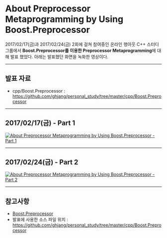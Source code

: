 # About Preprocessor Metaprogramming by Using Boost.Preprocessor

2017/02/17(금)과 2017/02/24(금) 2회에 걸쳐 참여중인 온라인 행아웃 C++ 스터디 그룹에서 **Boost.Preprocessor를 이용한
Preprocessor Metaprogramming**에 대해 발표 했었다. 아래는 발표했던 화면을 녹화한 영상이다.

---

## 발표 자료

+ cpp/Boost.Preprocessor : <https://github.com/ghjang/personal_study/tree/master/cpp/Boost.Preprocessor>

---

## 2017/02/17(금) - Part 1

[![About Preprocessor Metaprogramming by Using Boost.Preprocessor - Part 1](https://img.youtube.com/vi/-QS1cBEbQkA/0.jpg)](http://www.youtube.com/watch?v=-QS1cBEbQkA)

---

## 2017/02/24(금) - Part 2

[![About Preprocessor Metaprogramming by Using Boost.Preprocessor - Part 2](https://img.youtube.com/vi/yhgMqq9M3us/0.jpg)](http://www.youtube.com/watch?v=yhgMqq9M3us)

---

## 참고사항

+ [Boost.Preprocessor](http://www.boost.org/doc/libs/1_63_0/libs/preprocessor/doc/index.html)
+ 발표에 사용한 소스 파일 위치 : <https://github.com/ghjang/personal_study/tree/master/cpp/Boost.Preprocessor>
